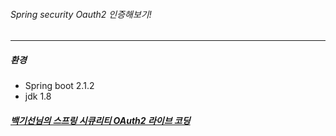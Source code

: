 ###### Spring security Oauth2 인증해보기!

------

##### 환경

- Spring boot 2.1.2
-  jdk 1.8

##### [백기선님의 스프링 시큐리티 OAuth2 라이브 코딩](https://www.youtube.com/watch?v=NQM1hghpF0Q&t=240s)



